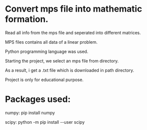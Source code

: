 # Convert mps file into mathematic formation. 
Read all info from the mps file and seperated into different matrices.

MPS files contains all data of a linear problem.

Python programming language was used. 

Starting the project, we select an mps file from directory.

As a result, i get a .txt file which is downloaded in path directory.

Project is only for educational purpose.


# Packages used:
numpy: pip install numpy

scipy: python -m pip install --user scipy
